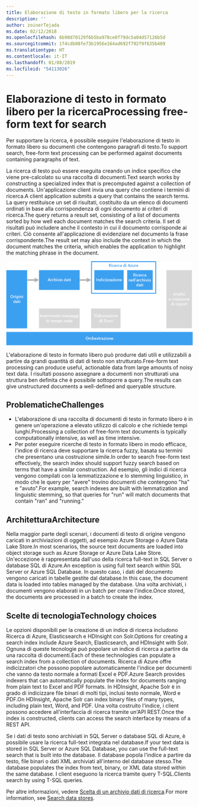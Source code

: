 ```yaml
---
title: Elaborazione di testo in formato libero per la ricerca
description: ''
author: zoinerTejada
ms.date: 02/12/2018
ms.openlocfilehash: 6b90d70129f6b5ba978ce0f79dc5a04d57126b5d
ms.sourcegitcommit: 1f4cdb08fe73b1956e164ad692f792f9f635b409
ms.translationtype: HT
ms.contentlocale: it-IT
ms.lasthandoff: 01/08/2019
ms.locfileid: "54113026"
---
```

# <a name="processing-free-form-text-for-search"></a><span data-ttu-id="1be34-102">Elaborazione di testo in formato libero per la ricerca</span><span class="sxs-lookup"><span data-stu-id="1be34-102">Processing free-form text for search</span></span>

<span data-ttu-id="1be34-103">Per supportare la ricerca, è possibile eseguire l'elaborazione di testo in formato libero su documenti che contengono paragrafi di testo.</span><span class="sxs-lookup"><span data-stu-id="1be34-103">To support search, free-form text processing can be performed against documents containing paragraphs of text.</span></span>

<span data-ttu-id="1be34-104">La ricerca di testo può essere eseguita creando un indice specifico che viene pre-calcolato su una raccolta di documenti.</span><span class="sxs-lookup"><span data-stu-id="1be34-104">Text search works by constructing a specialized index that is precomputed against a collection of documents.</span></span> <span data-ttu-id="1be34-105">Un'applicazione client invia una query che contiene i termini di ricerca.</span><span class="sxs-lookup"><span data-stu-id="1be34-105">A client application submits a query that contains the search terms.</span></span> <span data-ttu-id="1be34-106">La query restituisce un set di risultati, costituito da un elenco di documenti ordinati in base alla corrispondenza di ogni documento ai criteri di ricerca.</span><span class="sxs-lookup"><span data-stu-id="1be34-106">The query returns a result set, consisting of a list of documents sorted by how well each document matches the search criteria.</span></span> <span data-ttu-id="1be34-107">Il set di risultati può includere anche il contesto in cui il documento corrisponde ai criteri. Ciò consente all'applicazione di evidenziare nel documento la frase corrispondente.</span><span class="sxs-lookup"><span data-stu-id="1be34-107">The result set may also include the context in which the document matches the criteria, which enables the application to highlight the matching phrase in the document.</span></span>

![Diagramma di una pipeline di ricerca](./images/search-pipeline.png)

<span data-ttu-id="1be34-109">L'elaborazione di testo in formato libero può produrre dati utili e utilizzabili a partire da grandi quantità di dati di testo non strutturato.</span><span class="sxs-lookup"><span data-stu-id="1be34-109">Free-form text processing can produce useful, actionable data from large amounts of noisy text data.</span></span> <span data-ttu-id="1be34-110">I risultati possono assegnare a documenti non strutturati una struttura ben definita che è possibile sottoporre a query.</span><span class="sxs-lookup"><span data-stu-id="1be34-110">The results can give unstructured documents a well-defined and queryable structure.</span></span>

## <a name="challenges"></a><span data-ttu-id="1be34-111">Problematiche</span><span class="sxs-lookup"><span data-stu-id="1be34-111">Challenges</span></span>

- <span data-ttu-id="1be34-112">L'elaborazione di una raccolta di documenti di testo in formato libero è in genere un'operazione a elevato utilizzo di calcolo e che richiede tempi lunghi.</span><span class="sxs-lookup"><span data-stu-id="1be34-112">Processing a collection of free-form text documents is typically computationally intensive, as well as time intensive.</span></span>
- <span data-ttu-id="1be34-113">Per poter eseguire ricerche di testo in formato libero in modo efficace, l'indice di ricerca deve supportare la ricerca fuzzy, basata su termini che presentano una costruzione simile.</span><span class="sxs-lookup"><span data-stu-id="1be34-113">In order to search free-form text effectively, the search index should support fuzzy search based on terms that have a similar construction.</span></span> <span data-ttu-id="1be34-114">Ad esempio, gli indici di ricerca vengono compilati con la lemmatizzazione e lo stemming linguistico, in modo che le query per "avere" trovino documenti che contengono "ha" e "avuto".</span><span class="sxs-lookup"><span data-stu-id="1be34-114">For example, search indexes are built with lemmatization and linguistic stemming, so that queries for "run" will match documents that contain "ran" and "running."</span></span>

## <a name="architecture"></a><span data-ttu-id="1be34-115">Architettura</span><span class="sxs-lookup"><span data-stu-id="1be34-115">Architecture</span></span>

<span data-ttu-id="1be34-116">Nella maggior parte degli scenari, i documenti di testo di origine vengono caricati in archiviazioni di oggetti, ad esempio Azure Storage o Azure Data Lake Store.</span><span class="sxs-lookup"><span data-stu-id="1be34-116">In most scenarios, the source text documents are loaded into object storage such as Azure Storage or Azure Data Lake Store.</span></span> <span data-ttu-id="1be34-117">Un'eccezione è rappresentata dall'uso della ricerca full-text in SQL Server o database SQL di Azure.</span><span class="sxs-lookup"><span data-stu-id="1be34-117">An exception is using full text search within SQL Server or Azure SQL Database.</span></span> <span data-ttu-id="1be34-118">In questo caso, i dati del documento vengono caricati in tabelle gestite dal database.</span><span class="sxs-lookup"><span data-stu-id="1be34-118">In this case, the document data is loaded into tables managed by the database.</span></span> <span data-ttu-id="1be34-119">Una volta archiviati, i documenti vengono elaborati in un batch per creare l'indice.</span><span class="sxs-lookup"><span data-stu-id="1be34-119">Once stored, the documents are processed in a batch to create the index.</span></span>

## <a name="technology-choices"></a><span data-ttu-id="1be34-120">Scelte di tecnologia</span><span class="sxs-lookup"><span data-stu-id="1be34-120">Technology choices</span></span>

<span data-ttu-id="1be34-121">Le opzioni disponibili per la creazione di un indice di ricerca includono Ricerca di Azure, Elasticsearch e HDInsight con Solr.</span><span class="sxs-lookup"><span data-stu-id="1be34-121">Options for creating a search index include Azure Search, Elasticsearch, and HDInsight with Solr.</span></span> <span data-ttu-id="1be34-122">Ognuna di queste tecnologie può popolare un indice di ricerca a partire da una raccolta di documenti.</span><span class="sxs-lookup"><span data-stu-id="1be34-122">Each of these technologies can populate a search index from a collection of documents.</span></span> <span data-ttu-id="1be34-123">Ricerca di Azure offre indicizzatori che possono popolare automaticamente l'indice per documenti che vanno da testo normale a formati Excel e PDF.</span><span class="sxs-lookup"><span data-stu-id="1be34-123">Azure Search provides indexers that can automatically populate the index for documents ranging from plain text to Excel and PDF formats.</span></span> <span data-ttu-id="1be34-124">In HDInsight, Apache Solr è in grado di indicizzare file binari di molti tipi, inclusi testo normale, Word e PDF.</span><span class="sxs-lookup"><span data-stu-id="1be34-124">On HDInsight, Apache Solr can index binary files of many types, including plain text, Word, and PDF.</span></span> <span data-ttu-id="1be34-125">Una volta costruito l'indice, i client possono accedere all'interfaccia di ricerca tramite un'API REST.</span><span class="sxs-lookup"><span data-stu-id="1be34-125">Once the index is constructed, clients can access the search interface by means of a REST API.</span></span>

<span data-ttu-id="1be34-126">Se i dati di testo sono archiviati in SQL Server o database SQL di Azure, è possibile usare la ricerca full-text integrata nel database.</span><span class="sxs-lookup"><span data-stu-id="1be34-126">If your text data is stored in SQL Server or Azure SQL Database, you can use the full-text search that is built into the database.</span></span> <span data-ttu-id="1be34-127">Il database popola l'indice a partire da testo, file binari o dati XML archiviati all'interno del database stesso.</span><span class="sxs-lookup"><span data-stu-id="1be34-127">The database populates the index from text, binary, or XML data stored within the same database.</span></span> <span data-ttu-id="1be34-128">I client eseguono la ricerca tramite query T-SQL.</span><span class="sxs-lookup"><span data-stu-id="1be34-128">Clients search by using T-SQL queries.</span></span>

<span data-ttu-id="1be34-129">Per altre informazioni, vedere [Scelta di un archivio dati di ricerca](../technology-choices/search-options.md).</span><span class="sxs-lookup"><span data-stu-id="1be34-129">For more information, see [Search data stores](../technology-choices/search-options.md).</span></span>
